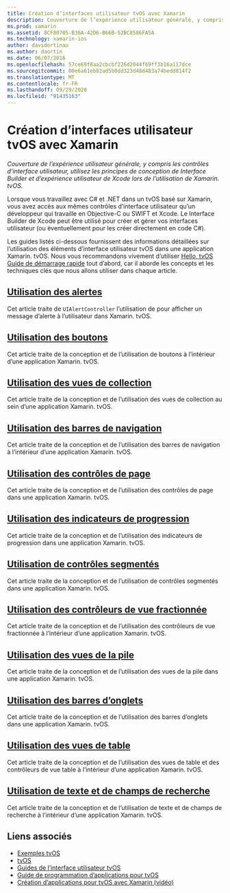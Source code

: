 ```yaml
---
title: Création d’interfaces utilisateur tvOS avec Xamarin
description: Couverture de l’expérience utilisateur générale, y compris les contrôles d’interface utilisateur, utilisez les principes de conception de Interface Builder et d’expérience utilisateur de Xcode lors de l’utilisation de Xamarin. tvOS.
ms.prod: xamarin
ms.assetid: 8CF80705-B36A-42D6-B66B-52BC8586FA5A
ms.technology: xamarin-ios
author: davidortinau
ms.author: daortin
ms.date: 06/07/2016
ms.openlocfilehash: 57ce69f8aa2cbcbf226d2044f69ff3b16a117dce
ms.sourcegitcommit: 00e6a61eb82ad5b0dd323d48d483a74bedd814f2
ms.translationtype: MT
ms.contentlocale: fr-FR
ms.lasthandoff: 09/29/2020
ms.locfileid: "91435163"
---
```

# <a name="building-tvos-user-interfaces-with-xamarin"></a>Création d’interfaces utilisateur tvOS avec Xamarin

_Couverture de l’expérience utilisateur générale, y compris les contrôles d’interface utilisateur, utilisez les principes de conception de Interface Builder et d’expérience utilisateur de Xcode lors de l’utilisation de Xamarin. tvOS._

Lorsque vous travaillez avec C# et .NET dans un tvOS basé sur Xamarin, vous avez accès aux mêmes contrôles d’interface utilisateur qu’un développeur qui travaille en Objective-C ou SWIFT et Xcode. Le Interface Builder de Xcode peut être utilisé pour créer et gérer vos interfaces utilisateur (ou éventuellement pour les créer directement en code C#).

Les guides listés ci-dessous fournissent des informations détaillées sur l’utilisation des éléments d’interface utilisateur tvOS dans une application Xamarin. tvOS. Nous vous recommandons vivement d’utiliser [Hello, tvOS Guide de démarrage rapide](~/ios/tvos/get-started/hello-tvos.md) tout d’abord, car il aborde les concepts et les techniques clés que nous allons utiliser dans chaque article.

## <a name="working-with-alerts"></a>[Utilisation des alertes](~/ios/tvos/user-interface/alerts.md)

Cet article traite de `UIAlertController` l’utilisation de pour afficher un message d’alerte à l’utilisateur dans Xamarin. tvOS.

## <a name="working-with-buttons"></a>[Utilisation des boutons](~/ios/tvos/user-interface/buttons.md)

Cet article traite de la conception et de l’utilisation de boutons à l’intérieur d’une application Xamarin. tvOS.

## <a name="working-with-collection-views"></a>[Utilisation des vues de collection](~/ios/tvos/user-interface/collection-views.md)

Cet article traite de la conception et de l’utilisation des vues de collection au sein d’une application Xamarin. tvOS.

## <a name="working-with-navigation-bars"></a>[Utilisation des barres de navigation](~/ios/tvos/user-interface/navigation-bars.md)

Cet article traite de la conception et de l’utilisation des barres de navigation à l’intérieur d’une application Xamarin. tvOS.

## <a name="working-with-page-controls"></a>[Utilisation des contrôles de page](~/ios/tvos/user-interface/page-controls.md)

Cet article traite de la conception et de l’utilisation des contrôles de page dans une application Xamarin. tvOS.

## <a name="working-with-progress-indicators"></a>[Utilisation des indicateurs de progression](~/ios/tvos/user-interface/progress-indicators.md)

Cet article traite de la conception et de l’utilisation des indicateurs de progression dans une application Xamarin. tvOS.

## <a name="working-with-segmented-controls"></a>[Utilisation de contrôles segmentés](~/ios/tvos/user-interface/segmented-controls.md)

Cet article traite de la conception et de l’utilisation de contrôles segmentés dans une application Xamarin. tvOS.

## <a name="working-with-split-view-controllers"></a>[Utilisation des contrôleurs de vue fractionnée](~/ios/tvos/user-interface/split-views.md)

Cet article traite de la conception et de l’utilisation des contrôleurs de vue fractionnée à l’intérieur d’une application Xamarin. tvOS.

## <a name="working-with-stack-views"></a>[Utilisation des vues de la pile](~/ios/tvos/user-interface/stacked-views.md)

Cet article traite de la conception et de l’utilisation des vues de la pile dans une application Xamarin. tvOS.

## <a name="working-with-tab-bars"></a>[Utilisation des barres d’onglets](~/ios/tvos/user-interface/tab-bars.md)

Cet article traite de la conception et de l’utilisation des barres d’onglets dans une application Xamarin. tvOS.

## <a name="working-with-table-views"></a>[Utilisation des vues de table](~/ios/tvos/user-interface/table-views.md)

Cet article traite de la conception et de l’utilisation des vues de table et des contrôleurs de vue table à l’intérieur d’une application Xamarin. tvOS.

## <a name="working-with-text-and-search-fields"></a>[Utilisation de texte et de champs de recherche](~/ios/tvos/user-interface/text-fields-and-search.md)

Cet article traite de la conception et de l’utilisation de texte et de champs de recherche à l’intérieur d’une application Xamarin. tvOS.

## <a name="related-links"></a>Liens associés

- [Exemples tvOS](/samples/browse/?products=xamarin&term=Xamarin.iOS%2btvOS)
- [tvOS](https://developer.apple.com/tvos/)
- [Guides de l’interface utilisateur tvOS](https://developer.apple.com/tvos/human-interface-guidelines/)
- [Guide de programmation d’applications pour tvOS](https://developer.apple.com/library/prerelease/tvos/documentation/General/Conceptual/AppleTV_PG/)
- [Création d’applications pour tvOS avec Xamarin (vidéo)](https://university.xamarin.com/lightninglectures/tvos-with-xamarin)